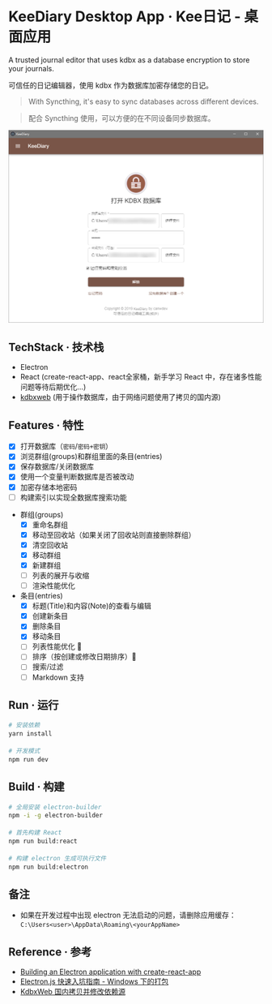 # KeeDiary Desktop App · Kee日记 - 桌面应用

A trusted journal editor that uses kdbx as a database encryption to store your journals.

可信任的日记编辑器，使用 kdbx 作为数据库加密存储您的日记。

> With Syncthing, it's easy to sync databases across different devices.

> 配合 Syncthing 使用，可以方便的在不同设备同步数据库。

![demo](./public/demo.png)

## TechStack · 技术栈

- Electron
- React (create-react-app、react全家桶，新手学习 React 中，存在诸多性能问题等待后期优化...)
- [kdbxweb](https://github.com/keeweb/kdbxweb) (用于操作数据库，由于网络问题使用了拷贝的国内源)

## Features · 特性

- [X] 打开数据库（`密码`/`密码+密钥`）
- [X] 浏览群组(groups)和群组里面的条目(entries)
- [X] 保存数据库/关闭数据库
- [X] 使用一个变量判断数据库是否被改动
- [X] 加密存储本地密码
- [ ] 构建索引以实现全数据库搜索功能
- 群组(groups)
    - [X] 重命名群组
    - [X] 移动至回收站（如果关闭了回收站则直接删除群组）
    - [X] 清空回收站
    - [X] 移动群组
    - [X] 新建群组
    - [ ] 列表的展开与收缩
    - [ ] 渲染性能优化
- 条目(entries)
    - [X] 标题(Title)和内容(Note)的查看与编辑
    - [X] 创建新条目
    - [X] 删除条目
    - [X] 移动条目
    - [ ] 列表性能优化 🚨
    - [ ] 排序（按创建或修改日期排序）🚨
    - [ ] 搜索/过滤
    - [ ] Markdown 支持

## Run · 运行

```sh
# 安装依赖
yarn install

# 开发模式 
npm run dev
```

## Build · 构建

```sh
# 全局安装 electron-builder
npm -i -g electron-builder

# 首先构建 React
npm run build:react

# 构建 electron 生成可执行文件
npm run build:electron
```

## 备注

- 如果在开发过程中出现 electron 无法启动的问题，请删除应用缓存：`C:\Users<user>\AppData\Roaming\<yourAppName>`

## Reference · 参考

- [Building an Electron application with create-react-app](https://www.freecodecamp.org/news/building-an-electron-application-with-create-react-app-97945861647c/)
- [Electron.js 快速入坑指南 - Windows 下的打包](https://canwdev.gitee.io/manual/setup-electronjs.html#windows-%E4%B8%8B%E7%9A%84%E6%89%93%E5%8C%85)
- [KdbxWeb 国内拷贝并修改依赖源](https://gitee.com/canwdev/kdbxweb)
